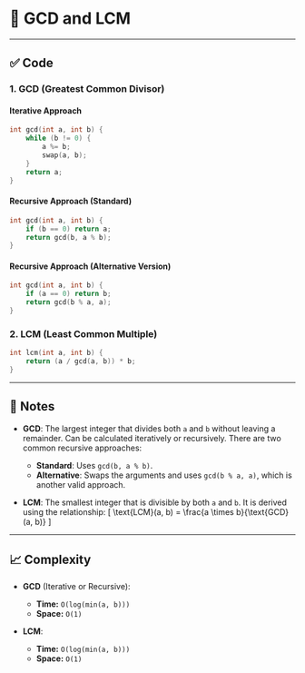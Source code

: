 # 🔢 GCD and LCM

---

## ✅ Code

### 1. **GCD (Greatest Common Divisor)**

#### Iterative Approach

```cpp
int gcd(int a, int b) {
    while (b != 0) {
        a %= b;
        swap(a, b);
    }
    return a;
}
```

#### Recursive Approach (Standard)

```cpp
int gcd(int a, int b) {
    if (b == 0) return a;
    return gcd(b, a % b);
}
```

#### Recursive Approach (Alternative Version)

```cpp
int gcd(int a, int b) {
    if (a == 0) return b;
    return gcd(b % a, a);
}
```

### 2. **LCM (Least Common Multiple)**

```cpp
int lcm(int a, int b) {
    return (a / gcd(a, b)) * b;
}
```

---

## 📘 Notes

- **GCD**: The largest integer that divides both `a` and `b` without leaving a remainder. Can be calculated iteratively or recursively. There are two common recursive approaches:
  - **Standard**: Uses `gcd(b, a % b)`.
  - **Alternative**: Swaps the arguments and uses `gcd(b % a, a)`, which is another valid approach.
  
- **LCM**: The smallest integer that is divisible by both `a` and `b`. It is derived using the relationship:
  \[
  \text{LCM}(a, b) = \frac{a \times b}{\text{GCD}(a, b)}
  \]

---

## 📈 Complexity

- **GCD** (Iterative or Recursive): 
    - **Time:** `O(log(min(a, b)))`
    - **Space:** `O(1)`
  
- **LCM**: 
    - **Time:** `O(log(min(a, b)))`
    - **Space:** `O(1)` 